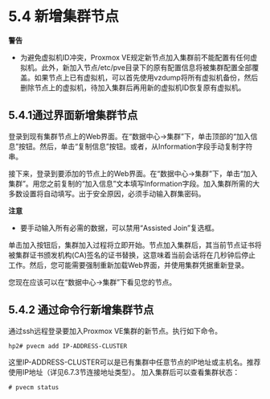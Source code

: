 # 5.4 新增集群节点

**警告**

- 为避免虚拟机ID冲突，Proxmox VE规定新节点加入集群前不能配置有任何虚拟机。此外，新加入节点/etc/pve目录下的原有配置信息将被集群配置全部覆盖。如果节点上已有虚拟机，可以首先使用vzdump将所有虚拟机备份，然后删除节点上的虚拟机，待加入集群后再用新的虚拟机ID恢复原有虚拟机。

## 5.4.1通过界面新增集群节点

登录到现有集群节点上的Web界面。在“数据中心→集群”下，单击顶部的“加入信息”按钮。然后，单击“复制信息”按钮。或者，从Information字段手动复制字符串。


 
接下来，登录到要添加的节点上的Web界面。在“数据中心→集群”下，单击“加入集群”。用您之前复制的“加入信息”文本填写Information字段。加入集群所需的大多数设置将自动填写。出于安全原因，必须手动输入群集密码。

**注意**
 - 要手动输入所有必需的数据，可以禁用“Assisted Join”复选框。

单击加入按钮后，集群加入过程将立即开始。节点加入集群后，其当前节点证书将被集群证书颁发机构(CA)签名的证书替换，这意味着当前会话将在几秒钟后停止工作。然后，您可能需要强制重新加载Web界面，并使用集群凭据重新登录。

您现在应该可以在“数据中心→集群”下看见您的节点。

## 5.4.2 通过命令行新增集群节点

通过ssh远程登录要加入Proxmox VE集群的新节点。执行如下命令。

```
hp2# pvecm add IP-ADDRESS-CLUSTER
```

这里IP-ADDRESS-CLUSTER可以是已有集群中任意节点的IP地址或主机名。推荐使用IP地址（详见6.7.3节连接地址类型）。
加入集群后可以查看集群状态：
```
# pvecm status
```
